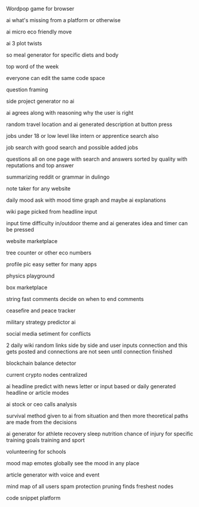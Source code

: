 Wordpop game for browser

ai what's missing from a platform or otherwise

ai micro eco friendly move

ai 3 plot twists

so meal generator for specific diets and body

top word of the week

everyone can edit the same code space

question framing

side project generator no ai

ai agrees along with reasoning why the user is right

random travel location and ai generated description at button press

jobs under 18 or low level like intern or apprentice search also

job search with good search and possible added jobs

questions all on one page with search and answers sorted by quality with reputations and top answer

summarizing reddit or grammar in dulingo

note taker for any website

daily mood ask with mood time graph and maybe ai explanations

wiki page picked from headline input

input time difficulty in/outdoor theme and ai generates idea and timer can be pressed

website marketplace

tree counter or other eco numbers

profile pic easy setter for many apps

physics playground

box marketplace

string fast comments decide on when to end comments

ceasefire and peace tracker

military strategy predictor ai

social media setiment for conflicts

2 daily wiki random links side by side and user inputs connection and this gets posted and connections are not seen until connection finished

blockchain balance detector

current crypto nodes centralized

ai headline predict with news letter or input based or daily generated headline or article modes

ai stock or ceo calls analysis

survival method given to ai from situation and then more theoretical paths are made from the decisions

ai generator for athlete recovery sleep nutrition chance of injury for specific training goals training and sport

volunteering for schools

mood map emotes globally see the mood in any place

article generator with voice and event

mind map of all users spam protection pruning finds freshest nodes

code snippet platform
